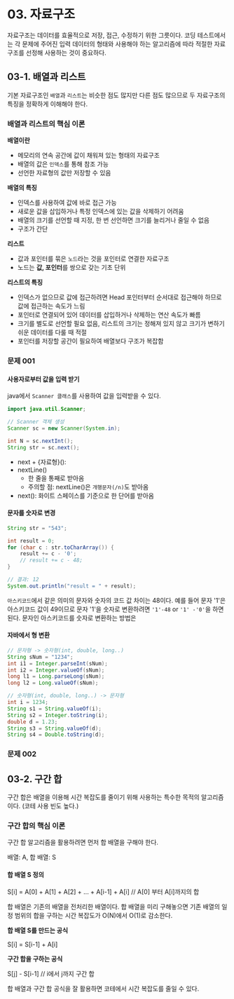 # 03. 자료구조

자료구조는 데이터를 효율적으로 저장, 접근, 수정하기 위한 그릇이다. 코딩 테스트에서는 각 문제에 주어진 입력 데이터의 형태와 사용해야 하는 알고리즘에 따라 적절한 자료구조를 선정해 사용하는 것이 중요하다.

## 03-1. 배열과 리스트

기본 자료구조인 `배열`과 `리스트`는 비슷한 점도 많지만 다른 점도 많으므로 두 자료구조의 특징을 정확하게 이해해야 한다.

### 배열과 리스트의 핵심 이론

**배열이란**
- 메모리의 연속 공간에 값이 채워져 있는 형태의 자료구조
- 배열의 값은 `인덱스`를 통해 참조 가능
- 선언한 자료형의 값만 저장할 수 있음

**배열의 특징**
- 인덱스를 사용하여 값에 바로 접근 가능
- 새로운 값을 삽입하거나 특정 인덱스에 있는 값을 삭제하기 어려움
- 배열의 크기를 선언할 때 지정, 한 번 선언하면 크기를 늘리거나 줄일 수 없음
- 구조가 간단

**리스트**
- 값과 포인터를 묶은 `노드`라는 것을 포인터로 연결한 자료구조
- 노드는 **값, 포인터**를 쌍으로 갖는 기초 단위

**리스트의 특징**
- 인덱스가 없으므로 값에 접근하려면 Head 포인터부터 순서대로 접근해야 하므로 값에 접근하는 속도가 느림
- 포인터로 연결되어 있어 데이터를 삽입하거나 삭제하는 연산 속도가 빠름
- 크기를 별도로 선언할 필요 없음, 리스트의 크기는 정해져 있지 않고 크기가 변하기 쉬운 데이터를 다룰 때 적절
- 포인터를 저장할 공간이 필요하여 배열보다 구조가 복잡함

### 문제 001

#### 사용자로부터 값을 입력 받기

java에서 `Scanner 클래스`를 사용하여 값을 입력받을 수 있다. 

```java
import java.util.Scanner;

// Scanner 객체 생성
Scanner sc = new Scanner(System.in);

int N = sc.nextInt();
String str = sc.next();
```

- next + {자료형}(): 
- nextLine()
  - 한 줄을 통째로 받아옴 
  - 주의할 점: nextLine()은 `개행문자(/n)`도 받아옴
- next(): 화이트 스페이스를 기준으로 한 단어를 받아옴

#### 문자를 숫자로 변경

```java
String str = "543";

int result = 0;
for (char c : str.toCharArray()) {
    result += c - '0';
    // result += c - 48;
}

// 결과: 12
System.out.println("result = " + result);
```

`아스키코드`에서 같은 의미의 문자와 숫자의 코드 값 차이는 48이다. 예를 들어 문자 '1'은 아스키코드 값이 49이므로 문자 '1'을 숫자로 변환하려면 `'1'-48` or `'1' -'0'`을 하면 된다.
문자인 아스키코드를 숫자로 변환하는 방법은

#### 자바에서 형 변환
```java
// 문자형 -> 숫자형(int, double, long..)
String sNum = "1234";
int i1 = Integer.parseInt(sNum);
int i2 = Integer.valueOf(sNum);
long l1 = Long.parseLong(sNum);
long l2 = Long.valueOf(sNum);

// 숫자형(int, double, long..) -> 문자형
int i = 1234;
String s1 = String.valueOf(i);
String s2 = Integer.toString(i);
double d = 1.23;
String s3 = String.valueOf(d);
String s4 = Double.toString(d);
```

### 문제 002

## 03-2. 구간 합

구간 합은 배열을 이용해 시간 복잡도를 줄이기 위해 사용하는 특수한 목적의 알고리즘이다. (코테 사용 빈도 높다.)

### 구간 합의 핵심 이론

구간 합 알고리즘을 활용하려면 먼저 합 배열을 구해야 한다.

배열: A, 합 배열: S

#### 합 배열 S 정의

S[i] = A[0] + A[1] + A[2] + ... + A[i-1] + A[i] // A[0] 부터 A[i]까지의 합

합 배열은 기존의 배열을 전처리한 배열이다. 합 배열을 미리 구해놓으면 기존 배열의 일정 범위의 합을 구하는 시간 복잡도가 O(N)에서 O(1)로 감소한다.

**합 배열 S를 만드는 공식**

S[i] = S[i-1] + A[i]

**구간 합을 구하는 공식**

S[j] - S[i-1] // i에서 j까지 구간 합

합 배열과 구간 합 공식을 잘 활용하면 코테에서 시간 복잡도를 줄일 수 있다.